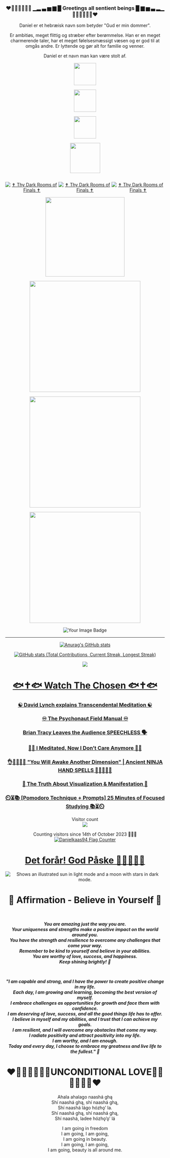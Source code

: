 <div align="center">

### ❤🧡💛💚💙💜🤍 ▁▂ ▃ ▅ ▆ █ Greetings all sentient beings █ ▆ ▅ ▃ ▂▁ 🤍💜💙💚💛🧡❤

</div>

<div align="center">

<div align="center">
    
Daniel er et hebræisk navn
som betyder "Gud er min dommer".

Er ambitiøs, meget flittig og stræber
efter berømmelse. Han er en meget
charmerende taler, har et meget
følelsesmæssigt væsen og er god til
at omgås andre. Er lyttende og gør
alt for familie og venner.



Daniel er et navn
man kan være stolt af.
    
<!-- Maybe should I have some kind of text here... To be continued... -->

</div>


[<img width="70" src="https://upload.wikimedia.org/wikipedia/commons/thumb/8/83/Steam_icon_logo.svg/512px-Steam_icon_logo.svg.png">](https://steamcommunity.com/id/Danielkaas94/)

[<img width="70" src="https://nuphoriq.com/wp-content/uploads/2019/12/linkedin-icon2.svg">](https://www.linkedin.com/in/danielkaas94/)

[<img width="70" src="https://www.macitynet.it/wp-content/uploads/2023/05/youtube-logo-1536x821.jpg">](https://www.youtube.com/c/Danielkaas94) 
    
[<img width="95" src="https://cdn.freebiesupply.com/images/large/2x/duolingo-logo-transparent.png">](https://duome.eu/Danielkaas94) 

<div style="display:flex; flex-direction: row; justify-content: center; align-items: center; float: left">

<a href="https://www.moddb.com/mods/thy-dark-rooms-of-finals" title="View ✝ Thy Dark Rooms of Finals ✝ on Mod DB" target="_blank"><img src="https://media.moddb.com/images/global/moddb.png" alt="✝ Thy Dark Rooms of Finals ✝" /></a>

<a href="https://www.moddb.com/mods/thy-dark-rooms-of-finals" title="View ✝ Thy Dark Rooms of Finals ✝ on ModDB" target="_blank"><img src="https://button.moddb.com/popularity/medium/mods/58310.png" alt="✝ Thy Dark Rooms of Finals ✝" /></a>

<a href="https://www.moddb.com/mods/thy-dark-rooms-of-finals" title="View ✝ Thy Dark Rooms of Finals ✝ on Mod DB" target="_blank"><img src="https://media.moddb.com/images/global/moddb.png" alt="✝ Thy Dark Rooms of Finals ✝" /></a>

</div>


[<img width="250" src="https://thezugzwangblog.com/wp-content/uploads/2017/09/chess-com-logo.png">](https://www.chess.com/member/danielkaas94) 

[<img width="350" src="https://upload.wikimedia.org/wikipedia/commons/0/02/Stack_Overflow_logo.svg">](https://stackoverflow.com/users/6662872/daniel-kaas) 
    
[<img width="350" src="https://upload.wikimedia.org/wikipedia/commons/6/6c/Codecademy.svg">](https://www.codecademy.com/profiles/Danielkaas94) 

[<img     width="350" src="https://www.codewars.com/users/Danielkaas94/badges/large">](https://www.codewars.com/users/Danielkaas94) 

<!-- Old TryHackMe Badge 
<img src="https://tryhackme-badges.s3.amazonaws.com/danielkaas1994.png" alt="Your Image Badge" />
-->

<img src="https://tryhackme-badges.s3.amazonaws.com/danielkaas1994.png?update=0" alt="Your Image Badge" />

---
    
[![Anurag's GitHub stats](https://github-readme-stats.vercel.app/api?username=Danielkaas94&show_icons=true&theme=midnight-purple&include_all_commits=true)](https://github.com/anuraghazra/github-readme-stats)

[![GitHub stats (Total Contributions, Current Streak, Longest Streak)](https://github-readme-streak-stats.herokuapp.com/?user=Danielkaas94&theme=midnight-purple&hide_border=false&locale=en)](https://upload.wikimedia.org/wikipedia/commons/b/b7/Dv%C3%A6rgsilkeabe_Callithrix_pygmaea.jpg)
  
  
  <!-- midnight-purple || tokyonight -->
  
</div>

<p align='center'>
    <img src="https://github-readme-stats.vercel.app/api/top-langs/?username=Danielkaas94&show_icons=true&title_color=ffffff&icon_color=2A75CF&text_color=daf7dc&bg_color=191919&langs_count=25&layout=compact">



<div align='center'>

# [🐟✝️🐟 Watch The Chosen 🐟✝️🐟](https://watch.thechosen.tv/page/seasons%201-3)
### [☯ David Lynch explains Transcendental Meditation ☯](https://youtu.be/Em3XplqnoF4)
### [♾ The Psychonaut Field Manual ♾](https://ia902904.us.archive.org/25/items/the_psychonaut_field_manual_fourth_pdf_edition_by_bluefluke-d8rjuxc/the_psychonaut_field_manual_fourth_pdf_edition_by_bluefluke-d8rjuxc.pdf)
### [Brian Tracy Leaves the Audience SPEECHLESS 🗣️](https://youtu.be/tBgsREyppuI?si=6b_Y1hq-BvEBIJg4)
### [🧘‍♂️ I Meditated, Now I Don’t Care Anymore 🧘‍♀️](https://youtu.be/NnTLJtBr1zo?si=ICO-sentvVo6GuxT)
### [👌🫰🖖🫶🙏 "You Will Awake Another Dimension" | Ancient NINJA HAND SPELLS 🙏🫶🖖🤞🤌](https://www.youtube.com/watch?v=xwXdVfGICyI)
### [🙈 The Truth About Visualization & Manifestation 🙈](https://www.youtube.com/watch?v=gMBuMAtr8xk)
### [⏲️⏳📚 [Pomodoro Technique + Prompts] 25 Minutes of Focused Studying 📚⏳⏲️](https://www.youtube.com/watch?v=0HtrKObErnE)

</div>

<p align="center"> 
  Visitor count <br>
  <img src="https://profile-counter.glitch.me/Danielkaas94/count.svg" />
</p>

<div align="center"> 

Counting visitors since 14th of October 2023 🏴‍☠️🚩
<a href="https://info.flagcounter.com/NITf"><img src="https://s11.flagcounter.com/countxl/NITf/bg_861E8A/txt_FFFFFF/border_CCCCCC/columns_7/maxflags_250/viewers_0/labels_1/pageviews_1/flags_0/percent_0/" alt="Danielkaas94 Flag Counter" border="0"></a>

</div>


<div align="center">

<!-- # Glædelig Jul og Godt Nytår 🎅🎄🎁⛄🎆🆕🆙🎇🎉 -->
# [Det forår! God Påske 🌷🐤🐣🐥🌼](https://youtu.be/63ZhF59DcGE)
<!-- # God Sommer 🌻😎🌞 -->

<picture>
  <source media="(prefers-color-scheme: dark)" srcset="https://user-images.githubusercontent.com/25423296/163456776-7f95b81a-f1ed-45f7-b7ab-8fa810d529fa.png">
  <source media="(prefers-color-scheme: light)" srcset="https://user-images.githubusercontent.com/25423296/163456779-a8556205-d0a5-45e2-ac17-42d089e3c3f8.png">
  <img alt="Shows an illustrated sun in light mode and a moon with stars in dark mode." src="https://user-images.githubusercontent.com/25423296/163456779-a8556205-d0a5-45e2-ac17-42d089e3c3f8.png">
</picture>


# 🌟 Affirmation - Believe in Yourself 🌟

<br>

_**You are amazing just the way you are. <br/>Your uniqueness and strengths make a positive impact 
on the world around you. <br/>You have the strength and resilience to overcome any challenges 
that come your way. <br/>Remember to be kind to yourself and believe in your abilities. <br/>You are 
worthy of love, success, and happiness. <br/>Keep shining brightly! 🌟**_

<br>

_**"I am capable and strong, and I have the power to create positive change in my life. <br/>Each day, 
I am growing and learning, becoming the best version of myself. <br/>I embrace challenges as 
opportunities for growth and face them with confidence. <br/>I am deserving of love, success, and 
all the good things life has to offer. <br/>I believe in myself and my abilities, and I trust that I can 
achieve my goals. <br/>I am resilient, and I will overcome any obstacles that come my way. 
<br/>I radiate positivity and attract positivity into my life. 
<br/>I am worthy, and I am enough. 
<br/>Today and every day, I choose to embrace my greatness and live life to the fullest." 🌟**_

# ❤🧡💛💚💙💜🤍UNCONDITIONAL LOVE🤍💜💙💚💛🧡❤

Ahala ahalago naashá ghą
<br/>Shí naashá ghą, shí naashá ghą,
<br/>Shí naashá lágo hózhǫ’ la.
<br/>Shí naashá ghą, shí naashá ghą,
<br/>Shí naashá, ladee hózhǫ’ǫ’ lá

I am going in freedom
<br/>I am going, I am going,
<br/>I am going in beauty.
<br/>I am going, I am going,
<br/>I am going, beauty is all around me.

</div>

<!-- # God Efterår! 🎃🍁🍂 -->

<!--


<p align="left">
  <img alt="Doom Guy Gif!" width="30" href="https://steamcommunity.com/id/Danielkaas94/" src="https://upload.wikimedia.org/wikipedia/commons/thumb/8/83/Steam_icon_logo.svg/512px-Steam_icon_logo.svg.png">
  
</p>


**Danielkaas94/Danielkaas94** is a ✨ _special_ ✨ repository because its `README.md` (this file) appears on your GitHub profile.

![DoomGoodFaceS](https://upload.wikimedia.org/wikipedia/commons/thumb/8/83/Steam_icon_logo.svg/512px-Steam_icon_logo.svg.png)


Here are some ideas to get you started:

- 🔭 I’m currently working on ...
- 🌱 I’m currently learning ...
- 👯 I’m looking to collaborate on ...

- 🤔 I’m looking for help with ...
- 💬 Ask me about ...
- 📫 How to reach me: ...
- 😄 Pronouns: ...
- ⚡ Fun fact: ... I have a mantra for TM Meditation
-->
